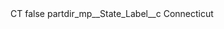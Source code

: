 <?xml version="1.0" encoding="UTF-8"?>
<CustomMetadata xmlns="http://soap.sforce.com/2006/04/metadata" xmlns:xsi="http://www.w3.org/2001/XMLSchema-instance" xmlns:xsd="http://www.w3.org/2001/XMLSchema">
    <label>CT</label>
    <protected>false</protected>
    <values>
        <field>partdir_mp__State_Label__c</field>
        <value xsi:type="xsd:string">Connecticut</value>
    </values>
</CustomMetadata>
